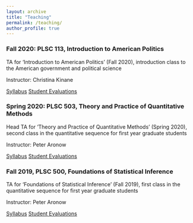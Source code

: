 ```yaml
---
layout: archive
title: "Teaching"
permalink: /teaching/
author_profile: true
---
```


### Fall 2020: PLSC 113, Introduction to American Politics

TA for ‘Introduction to American Politics’ (Fall 2020), introduction class to the American government and political science

Instructor: Christina Kinane

[Syllabus](https://drive.google.com/file/d/1kGcE0g6Ky8ZTdg55moVs-nonuAyFPB26/view)
[Student Evaluations](https://drive.google.com/file/d/1kABCyUxke4ZC_3JOrLVSYx47whcgZAI8/view)


### Spring 2020: PLSC 503, Theory and Practice of Quantitative Methods

Head TA for ‘Theory and Practice of Quantitative Methods’ (Spring 2020), second class in the quantitative sequence for first year graduate students

Instructor: Peter Aronow

[Syllabus](https://drive.google.com/file/d/19PgiHnYzLqekFaIrPh5baYK9Q7ZJR4Wu/view?usp=sharing)
[Student Evaluations](https://drive.google.com/file/d/1AZSDEg36KySzPhdkxG8FbbvFGZWuU0T1/view)


### Fall 2019, PLSC 500, Foundations of Statistical Inference


TA for ‘Foundations of Statistical Inference’ (Fall 2019), first class in the quantitative sequence for first year graduate students

Instructor: Peter Aronow

[Syllabus](https://drive.google.com/file/d/1Ik7nsLMo--tuiM1sfCU0fkrQ1HR9xo4E/view?usp=sharing)
[Student Evaluations](https://drive.google.com/file/d/1AbwnXiIdh1BeRnIc08MX03B91sIGaCta/view)



